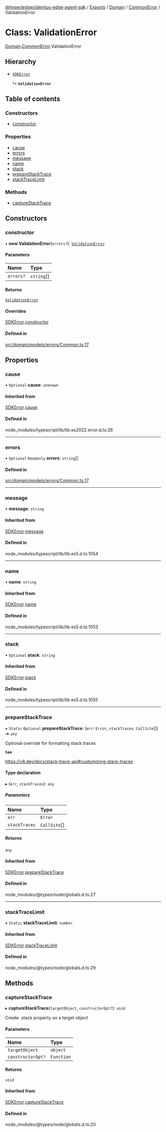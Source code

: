 [@hyperledger/identus-edge-agent-sdk](../README.md) / [Exports](../modules.md) / [Domain](../modules/Domain.md) / [CommonError](../modules/Domain.CommonError.md) / ValidationError

# Class: ValidationError

[Domain](../modules/Domain.md).[CommonError](../modules/Domain.CommonError.md).ValidationError

## Hierarchy

- [`SDKError`](Domain.CommonError.SDKError.md)

  ↳ **`ValidationError`**

## Table of contents

### Constructors

- [constructor](Domain.CommonError.ValidationError.md#constructor)

### Properties

- [cause](Domain.CommonError.ValidationError.md#cause)
- [errors](Domain.CommonError.ValidationError.md#errors)
- [message](Domain.CommonError.ValidationError.md#message)
- [name](Domain.CommonError.ValidationError.md#name)
- [stack](Domain.CommonError.ValidationError.md#stack)
- [prepareStackTrace](Domain.CommonError.ValidationError.md#preparestacktrace)
- [stackTraceLimit](Domain.CommonError.ValidationError.md#stacktracelimit)

### Methods

- [captureStackTrace](Domain.CommonError.ValidationError.md#capturestacktrace)

## Constructors

### constructor

• **new ValidationError**(`errors?`): [`ValidationError`](Domain.CommonError.ValidationError.md)

#### Parameters

| Name | Type |
| :------ | :------ |
| `errors?` | `string`[] |

#### Returns

[`ValidationError`](Domain.CommonError.ValidationError.md)

#### Overrides

[SDKError](Domain.CommonError.SDKError.md).[constructor](Domain.CommonError.SDKError.md#constructor)

#### Defined in

[src/domain/models/errors/Common.ts:17](https://github.com/hyperledger/identus-edge-agent-sdk-ts/blob/7eadfa3c5dda4c81079844b2a47014b3c9b03dac/src/domain/models/errors/Common.ts#L17)

## Properties

### cause

• `Optional` **cause**: `unknown`

#### Inherited from

[SDKError](Domain.CommonError.SDKError.md).[cause](Domain.CommonError.SDKError.md#cause)

#### Defined in

node_modules/typescript/lib/lib.es2022.error.d.ts:26

___

### errors

• `Optional` `Readonly` **errors**: `string`[]

#### Defined in

[src/domain/models/errors/Common.ts:17](https://github.com/hyperledger/identus-edge-agent-sdk-ts/blob/7eadfa3c5dda4c81079844b2a47014b3c9b03dac/src/domain/models/errors/Common.ts#L17)

___

### message

• **message**: `string`

#### Inherited from

[SDKError](Domain.CommonError.SDKError.md).[message](Domain.CommonError.SDKError.md#message)

#### Defined in

node_modules/typescript/lib/lib.es5.d.ts:1054

___

### name

• **name**: `string`

#### Inherited from

[SDKError](Domain.CommonError.SDKError.md).[name](Domain.CommonError.SDKError.md#name)

#### Defined in

node_modules/typescript/lib/lib.es5.d.ts:1053

___

### stack

• `Optional` **stack**: `string`

#### Inherited from

[SDKError](Domain.CommonError.SDKError.md).[stack](Domain.CommonError.SDKError.md#stack)

#### Defined in

node_modules/typescript/lib/lib.es5.d.ts:1055

___

### prepareStackTrace

▪ `Static` `Optional` **prepareStackTrace**: (`err`: `Error`, `stackTraces`: `CallSite`[]) => `any`

Optional override for formatting stack traces

**`See`**

https://v8.dev/docs/stack-trace-api#customizing-stack-traces

#### Type declaration

▸ (`err`, `stackTraces`): `any`

##### Parameters

| Name | Type |
| :------ | :------ |
| `err` | `Error` |
| `stackTraces` | `CallSite`[] |

##### Returns

`any`

#### Inherited from

[SDKError](Domain.CommonError.SDKError.md).[prepareStackTrace](Domain.CommonError.SDKError.md#preparestacktrace)

#### Defined in

node_modules/@types/node/globals.d.ts:27

___

### stackTraceLimit

▪ `Static` **stackTraceLimit**: `number`

#### Inherited from

[SDKError](Domain.CommonError.SDKError.md).[stackTraceLimit](Domain.CommonError.SDKError.md#stacktracelimit)

#### Defined in

node_modules/@types/node/globals.d.ts:29

## Methods

### captureStackTrace

▸ **captureStackTrace**(`targetObject`, `constructorOpt?`): `void`

Create .stack property on a target object

#### Parameters

| Name | Type |
| :------ | :------ |
| `targetObject` | `object` |
| `constructorOpt?` | `Function` |

#### Returns

`void`

#### Inherited from

[SDKError](Domain.CommonError.SDKError.md).[captureStackTrace](Domain.CommonError.SDKError.md#capturestacktrace)

#### Defined in

node_modules/@types/node/globals.d.ts:20
